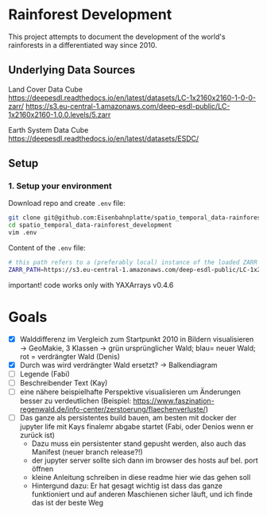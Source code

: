 # Rainforest Development

This project attempts to document the development of the world's rainforests in a differentiated way since 2010.


## Underlying Data Sources

Land Cover Data Cube
https://deepesdl.readthedocs.io/en/latest/datasets/LC-1x2160x2160-1-0-0-zarr/
https://s3.eu-central-1.amazonaws.com/deep-esdl-public/LC-1x2160x2160-1.0.0.levels/5.zarr

Earth System Data Cube
https://deepesdl.readthedocs.io/en/latest/datasets/ESDC/

## Setup

### 1. Setup your environment

Download repo and create `.env` file:

```bash
git clone git@github.com:Eisenbahnplatte/spatio_temporal_data-rainforest_development.git # clone the repository
cd spatio_temporal_data-rainforest_development 
vim .env
```

Content of the `.env` file:

```bash
# this path refers to a (preferably local) instance of the loaded ZARR dataset. URL also possible
ZARR_PATH=https://s3.eu-central-1.amazonaws.com/deep-esdl-public/LC-1x2160x2160-1.0.0.levels/5.zarr
```

important! code works only with YAXArrays v0.4.6

# Goals

- [x] Walddifferenz im Vergleich zum Startpunkt 2010 in Bildern visualisieren -> GeoMakie, 3 Klassen -> grün ursprünglicher Wald; blau= neuer Wald; rot = verdrängter Wald (Denis)
- [x] Durch was wird verdrängter Wald ersetzt? -> Balkendiagram
- [ ] Legende (Fabi)
- [ ] Beschreibender Text (Kay)
- [ ] eine nähere beispielhafte Perspektive visualisieren um Änderungen besser zu verdeutlichen (Beispiel: https://www.faszination-regenwald.de/info-center/zerstoerung/flaechenverluste/)
- [ ] Das ganze als persistentes build bauen, am besten mit docker der jupyter life mit Kays finalemr abgabe startet (Fabi, oder Denios wenn er zurück ist)
  - Dazu muss ein persistenter stand gepusht werden, also auch das Manifest (neuer branch release?!)
  - der jupyter server sollte sich dann im browser des hosts auf bel. port öffnen
  - kleine Anleitung schreiben in diese readme hier wie das gehen soll
  - Hintergund dazu: Er hat gesagt wichtig ist dass das ganze funktioniert und auf anderen Maschienen sicher läuft, und ich finde das ist der beste Weg 
